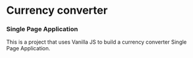 # Currency converter

### Single Page Application

This is a project that uses Vanilla JS to build a currency converter Single Page Application.
